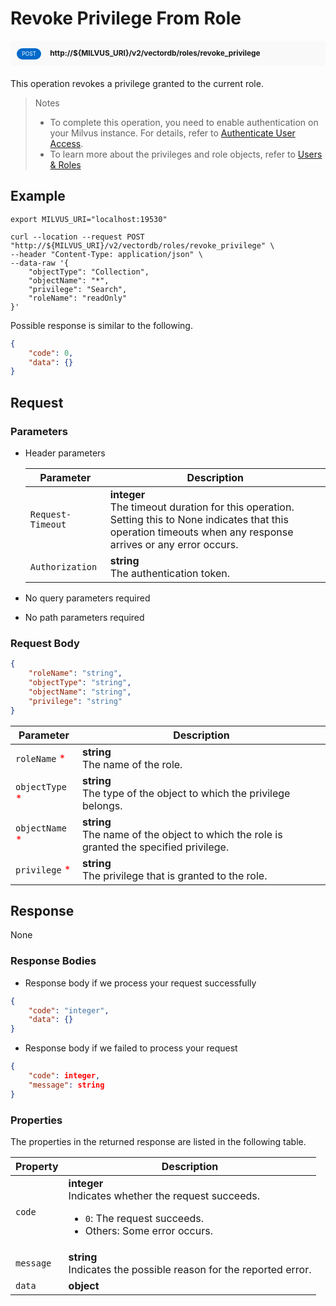 # Revoke Privilege From Role

<div style="background: #f9f9f9; padding: 10px; border-radius: 5px; margin-bottom: 20px;">
    <div style="display: inline-block; background: #026aca; font-size: 0.6em; border-radius: 10px; color: #ffffff; padding: 0.3em 1em; line-height: 1.5em;">
        <span>POST</span>
    </div>
    <div style="display: inline-block; font-size: 0.85em; font-weight: 700; margin-left: 10px;">
        <span>http://${MILVUS_URI}/v2/vectordb/roles/revoke_privilege</span>
    </div>
</div>

This operation revokes a privilege granted to the current role.

> Notes
> - To complete this operation, you need to enable authentication on your Milvus instance. For details, refer to [Authenticate User Access](https://milvus.io/docs/authenticate.md).
> - To learn more about the privileges and role objects, refer to [Users & Roles](https://milvus.io/docs/users_and_roles.md)

## Example

```shell
export MILVUS_URI="localhost:19530"

curl --location --request POST "http://${MILVUS_URI}/v2/vectordb/roles/revoke_privilege" \
--header "Content-Type: application/json" \
--data-raw '{
    "objectType": "Collection",
    "objectName": "*",
    "privilege": "Search",
    "roleName": "readOnly"
}'
```
Possible response is similar to the following.
```json
{
    "code": 0,
    "data": {}
}
```

## Request

### Parameters

- Header parameters

    | Parameter        | Description                                                                               |
    |------------------|-------------------------------------------------------------------------------------------|
    | `Request-Timeout`  | **integer**<br/>The timeout duration for this operation.<br/>Setting this to None indicates that this operation timeouts when any response arrives or any error occurs.|
    | `Authorization`  | **string**<br/>The authentication token.|

- No query parameters required

- No path parameters required

### Request Body

```json
{
    "roleName": "string",
    "objectType": "string",
    "objectName": "string",
    "privilege": "string"
}
```

| Parameter        | Description                                                                               |
|------------------|-------------------------------------------------------------------------------------------|
| `roleName` <span style="color:red">*</span> | __string__<br/>The name of the role.  |
| `objectType` <span style="color:red">*</span> | __string__<br/>The type of the object to which the privilege belongs.  |
| `objectName` <span style="color:red">*</span> | __string__<br/>The name of the object to which the role is granted the specified privilege.  |
| `privilege` <span style="color:red">*</span> | __string__<br/>The privilege that is granted to the role.  |

## Response

None

### Response Bodies

- Response body if we process your request successfully

```json
{
    "code": "integer",
    "data": {}
}
```

- Response body if we failed to process your request

```json
{
    "code": integer,
    "message": string
}
```

### Properties

The properties in the returned response are listed in the following table.

| Property | Description                                                                                                                                 |
|----------|---------------------------------------------------------------------------------------------------------------------------------------------|
| `code`   | __integer__<br/>Indicates whether the request succeeds.<br/><ul><li>`0`: The request succeeds.</li><li>Others: Some error occurs.</li></ul> |
| `message`  | __string__<br/>Indicates the possible reason for the reported error. |
| `data` | __object__<br/> |
